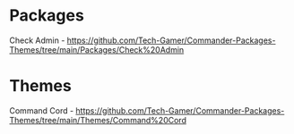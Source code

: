 # Packages

Check Admin - https://github.com/Tech-Gamer/Commander-Packages-Themes/tree/main/Packages/Check%20Admin

# Themes

Command Cord - https://github.com/Tech-Gamer/Commander-Packages-Themes/tree/main/Themes/Command%20Cord
